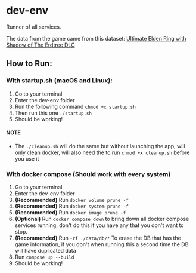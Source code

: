 # dev-env
Runner of all services. 

The data from the game came from this dataset: [Ultimate Elden Ring with Shadow of The Erdtree DLC](https://www.kaggle.com/datasets/pedroaltobelli/ultimate-elden-ring-with-shadow-of-the-erdtree-dlc)

## How to Run:

### With startup.sh (macOS and Linux):

1. Go to your terminal
2. Enter the dev-env folder
3. Run the following command `chmod +x startup.sh`
4. Then run this one `./startup.sh`
5. Should be working!

#### NOTE

* The `./cleanup.sh` will do the same but without launching the app, will only clean docker, will also need the to run `chmod +x cleanup.sh` before you use it

### With docker compose (Should work with every system)

1. Go to your terminal
2. Enter the dev-env folder
3. **(Recommended)** Run `docker volume prune -f`
4. **(Recommended)** Run `docker system prune -f`
5. **(Recommended)** Run `docker image prune -f`
6. **(Optional)** Run `docker compose down` to bring down all docker compose services running, don't do this if you have any that you don't want to stop. 
7. **(Recommended)** Run `-rf ./data/db/*` To erase the DB that has the game information, if you don't when running this a second time the DB will have duplicated data
8. Run `compose up --build`
9. Should be working!
